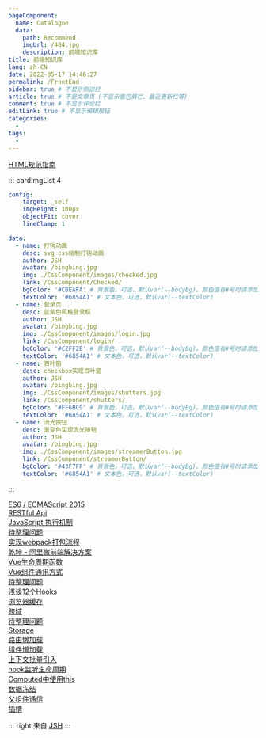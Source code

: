 ```yaml
---
pageComponent:
  name: Catalogue
  data:
    path: Recommend
    imgUrl: /404.jpg
    description: 前端知识库
title: 前端知识库
lang: zh-CN
date: 2022-05-17 14:46:27
permalink: /FrontEnd
sidebar: true # 不显示侧边栏
article: true # 不是文章页 (不显示面包屑栏、最近更新栏等)
comment: true # 不显示评论栏
editLink: true # 不显示编辑按钮
categories: 
  -
tags: 
  - 
---
```


<el-collapse>
<el-collapse-item title="前端规范" name="1">
  <div><a target="_blank" href="/Standard/FrontEnd/">HTML规范指南</a></div>
</el-collapse-item>
<el-collapse-item title="CSS样式组件库 - 适用Vue、React、Html等不同类型框架的CSS样式组件" name="2">
  
::: cardImgList  4
```yaml
config:
    target: _self
    imgHeight: 100px
    objectFit: cover
    lineClamp: 1

data:
  - name: 打钩动画
    desc: svg css绘制打钩动画
    author: JSH
    avatar: /bingbing.jpg
    img: ./CssComponent/images/checked.jpg
    link: /CssComponent/Checked/
    bgColor: '#CBEAFA' # 背景色，可选，默认var(--bodyBg)。颜色值有#号时请添加引号
    textColor: '#6854A1' # 文本色，可选，默认var(--textColor)
  - name: 登录页
    desc: 蓝紫色风格登录框
    author: JSH
    avatar: /bingbing.jpg
    img: ./CssComponent/images/login.jpg
    link: /CssComponent/login/
    bgColor: '#C2FF2E' # 背景色，可选，默认var(--bodyBg)。颜色值有#号时请添加引号
    textColor: '#6854A1' # 文本色，可选，默认var(--textColor)
  - name: 百叶窗
    desc: checkbox实现百叶窗
    author: JSH
    avatar: /bingbing.jpg
    img: ./CssComponent/images/shutters.jpg
    link: /CssComponent/shutters/
    bgColor: '#FF6BC9' # 背景色，可选，默认var(--bodyBg)。颜色值有#号时请添加引号
    textColor: '#6854A1' # 文本色，可选，默认var(--textColor)
  - name: 流光按钮
    desc: 渐变色实现流光按钮
    author: JSH
    avatar: /bingbing.jpg
    img: ./CssComponent/images/streamerButton.jpg
    link: /CssComponent/streamerButton/
    bgColor: '#43F7FF' # 背景色，可选，默认var(--bodyBg)。颜色值有#号时请添加引号
    textColor: '#6854A1' # 文本色，可选，默认var(--textColor)
```
:::
  
</el-collapse-item>
<el-collapse-item title="JavaScript相关" name="3">
  <div><a target="_blank" href="/JavaScript/ES6/">ES6 / ECMAScript 2015</a></div>
  <div><a target="_blank" href="/JavaScript/RESTful/">RESTful Api</a></div>
  <div><a target="_blank" href="/JavaScript/EventLoop/">JavaScript 执行机制</a></div>
  <div><a target="_blank" href="/JavaScript/Question/">待整理问题</a></div>
</el-collapse-item>
<el-collapse-item title="打包相关 - 包括Webpack、Vite等打包工具原理介绍" name="4">
  <div><a target="_blank" href="/Webpack/">实现webpack打包流程</a></div>
</el-collapse-item>
<el-collapse-item title="微前端相关 - 包括single-spa、iframe等前端微服务话解决方案" name="5">
  <div><a target="_blank" href="/Micro/QianKun/">乾坤 - 阿里微前端解决方案</a></div>
</el-collapse-item>
<el-collapse-item title="VUE相关 - 包括Vue、Vuex、VueRouter等Vue全家桶相关知识点" name="6">
  <div><a target="_blank" href="/Vue/LifeCycle/">Vue生命周期函数</a></div>
  <div><a target="_blank" href="/Vue/Communicate/">Vue组件通讯方式</a></div>
  <div><a target="_blank" href="/Vue/Question/">待整理问题</a></div>
</el-collapse-item>
<el-collapse-item title="React相关 - 包括React hooks等React相关知识点" name="7">
  <div><a target="_blank" href="/React/Hooks/">浅谈12个Hooks</a></div>
</el-collapse-item>
<el-collapse-item title="服务方面 - 包括浏览器问题、跨域问题、服务器问题等内容" name="8">
  <div><a target="_blank" href="/Network/BrowserCache/">浏览器缓存</a></div>
  <div><a target="_blank" href="/Network/CrossDomain/">跨域</a></div>
  <div><a target="_blank" href="/Network/Question/">待整理问题</a></div>
</el-collapse-item>
<el-collapse-item title="封装方面 - 包括Axios、Storage、utils等内容" name="9">
  <div><a target="_blank" href="/Package/Storage/">Storage</a></div>
</el-collapse-item>
<el-collapse-item title="实用技术文档" name="10">
  <div><a target="_blank" href="/SkillPoint/LazyRouter/">路由懒加载</a></div>
  <div><a target="_blank" href="/SkillPoint/LazyComponent/">组件懒加载</a></div>
  <div><a target="_blank" href="/SkillPoint/Context/">上下文批量引入</a></div>
  <div><a target="_blank" href="/SkillPoint/@Hook/">hook监听生命周期</a></div>
  <div><a target="_blank" href="/SkillPoint/Computed/">Computed中使用this</a></div>
  <div><a target="_blank" href="/SkillPoint/Freeze/">数据冻结</a></div>
  <div><a target="_blank" href="/SkillPoint/Sync/">父组件通信</a></div>
  <div><a target="_blank" href="/SkillPoint/Slot/">插槽</a></div>
</el-collapse-item>
</el-collapse>


::: right
来自 [JSH](https://gitee.com/jin-shaohui/vuepress)
:::


<Vssue :title="$title" />
